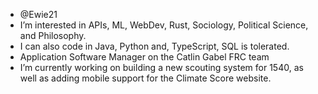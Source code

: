 - @Ewie21
- I’m interested in APIs, ML, WebDev, Rust, Sociology, Political Science, and Philosophy.
- I can also code in Java, Python and, TypeScript, SQL is tolerated.
- Application Software Manager on the Catlin Gabel FRC team
- I’m currently working on building a new scouting system for 1540, as well as adding mobile support for the Climate Score website.

<!-- [![Elo's github stats](https://github-readme-stats.vercel.app/api?username=Ewie21)](https://github.com/Ewie21/github-readme-stats) -->


<!---
Ewie21/Ewie21 is a ✨ special ✨ repository because its `README.md` (this file) appears on your GitHub profile.
You can click the Preview link to take a look at your changes.
--->
